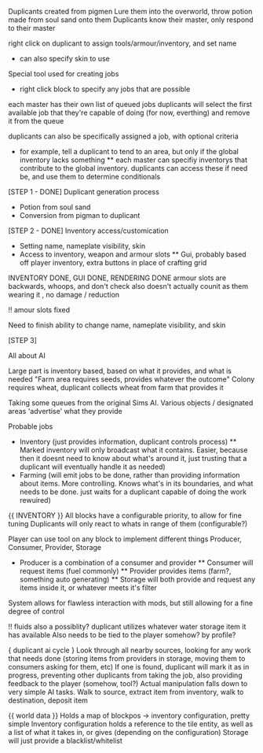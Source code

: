 Duplicants created from pigmen
Lure them into the overworld, throw potion made from soul sand onto them
Duplicants know their master, only respond to their master

right click on duplicant to assign tools/armour/inventory, and set name
* can also specify skin to use

Special tool used for creating jobs
* right click block to specify any jobs that are possible

each master has their own list of queued jobs
duplicants will select the first available job that they're capable of doing (for now, everthing) and remove it from the queue

duplicants can also be specifically assigned a job, with optional criteria
* for example, tell a duplicant to tend to an area, but only if the global inventory lacks something
** each master can specifiy inventorys that contribute to the global inventory. duplicants can access these if need be, and use them to determine conditionals

[STEP 1 - DONE]
Duplicant generation process
* Potion from soul sand
* Conversion from pigman to duplicant

[STEP 2 - DONE]
Inventory access/customication
* Setting name, nameplate visibility, skin
* Access to inventory, weapon and armour slots
** Gui, probably based off player inventory, extra buttons in place of crafting grid

INVENTORY DONE, GUI DONE, RENDERING DONE
armour slots are backwards, whoops, and don't check
also doesn't actually counit as them wearing it , no damage / reduction

!! amour slots fixed

Need to finish ability to change name, nameplate visibility, and skin

[STEP 3]

All about AI

Large part is inventory based, based on what it provides, and what is needed
"Farm area requires seeds, provides whatever the outcome"
Colony requires wheat, duplicant collects wheat from farm that provides it

Taking some queues from the original Sims AI. Various objects / designated areas 'advertise' what they provide

Probable jobs
* Inventory (just provides information, duplicant controls process)
** Marked inventory will only broadcast what it contains. Easier, because then it doesnt need to know about what's around it, just trusting that a duplicant will eventually handle it as needed)
* Farming (will emit jobs to be done, rather than providing information about items. More controlling. Knows what's in its boundaries, and what needs to be done. just waits for a duplicant capable of doing the work rewuired)

{{ INVENTORY }}
All blocks have a configurable priority, to allow for fine tuning
Duplicants will only react to whats in range of them (configurable?)

Player can use tool on any block to implement different things
Producer, Consumer, Provider, Storage
* Producer is a combination of a consumer and provider
** Consumer will request items (fuel commonly)
** Provider provides items (farm?, something auto generating)
** Storage will both provide and request any items inside it, or whatever meets it's filter

System allows for flawless interaction with mods, but still allowing for a fine degree of control

!! fluids also a possiblity? duplicant utilizes whatever water storage item it has available
Also needs to be tied to the player somehow? by profile?

{ duplicant ai cycle }
Look through all nearby sources, looking for any work that needs done (storing items from providers in storage, moving them to consumers asking for them, etc)
If one is found, duplicant will mark it as in progress, preventing other duplicants from taking the job, also providing feedback to the player (somehow, tool?)
Actual manipulation falls down to very simple AI tasks. Walk to source, extract item from inventory, walk to destination, deposit item

{{ world data }}
Holds a map of blockpos -> inventory configuration, pretty simple
Inventory configuration holds a reference to the tile entity, as well as a list of what it takes in, or gives (depending on the configuration)
Storage will just provide a blacklist/whitelist